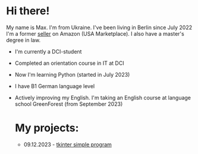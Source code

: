 # Hi there!

My name is Max. I'm from Ukraine. I've been living in Berlin since July 2022  
I'm a former [seller](https://www.amazon.com/sp?ie=UTF8&seller=A1BBA58K2MDADI&isAmazonFulfilled=0&asin=B077RT9KMV&ref_=olp_merch_name_7) on Amazon (USA Marketplace). I also have a master's degree in law.

- I'm currently a DCI-student
- Completed an orientation course in IT at DCI
- Now I'm learning Python (started in July 2023)
- I have B1 German language level
- Actively improving my English. I'm taking an English course at language school GreenForest (from September 2023)




  # My projects:
  - 09.12.2023 - [tkinter simple program](https://github.com/mkskh/tkinter)

